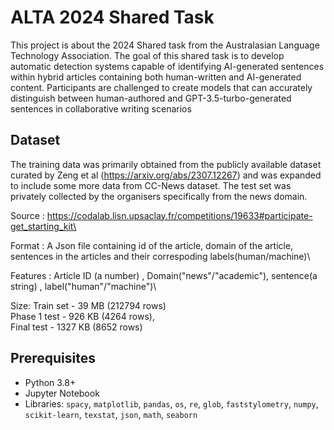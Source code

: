 # ALTA 2024 Shared Task

This project is about the 2024 Shared task from the Australasian Language Technology Association. The goal of this shared task is to develop automatic detection systems capable of identifying AI-generated sentences within hybrid articles containing both human-written and AI-generated content. Participants are challenged to create models that can accurately distinguish between human-authored and GPT-3.5-turbo-generated sentences in collaborative writing scenarios

## Dataset
The training data was primarily obtained from the publicly available dataset curated by Zeng et al (https://arxiv.org/abs/2307.12267) and was expanded to include some more data from CC-News dataset. The test set was privately collected by the organisers specifically from the news domain. 

Source : https://codalab.lisn.upsaclay.fr/competitions/19633#participate-get_starting_kit\

Format :  A Json file containing id of the article, domain of the article, sentences in the articles and their correspoding labels(human/machine)\

Features : Article ID (a number) , Domain("news"/"academic"), sentence(a string) , label("human"/"machine")\

Size: Train set - 39 MB (212794 rows)\
      Phase 1 test - 926 KB (4264 rows),\
      Final test - 1327 KB (8652 rows)

## Prerequisites
- Python 3.8+
- Jupyter Notebook 
- Libraries: `spacy`, `matplotlib`, `pandas`, `os`, `re`, `glob`, `faststylometry`, `numpy`, `scikit-learn`, `texstat`, `json`, `math`, `seaborn`




